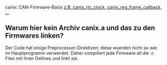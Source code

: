 canix: CAN-Firmware-Basis [z.B. canix_rtc_clock, canix_reg_frame_callback, ...](https://github.com/hcanIngo/openHCAN/wiki/HCAN-Real-Time-System)



Warum hier kein Archiv canix.a und das zu den Firmwares linken?
---------------------------------------------------------------  
Der Code hat einige Preprocessor-Direktiven; diese wuerden nicht so
wie im Hauptprogramm verwendet. Daher compiliert jede Firmware all
die .c Files mit ihren Defines und linkt sie.
